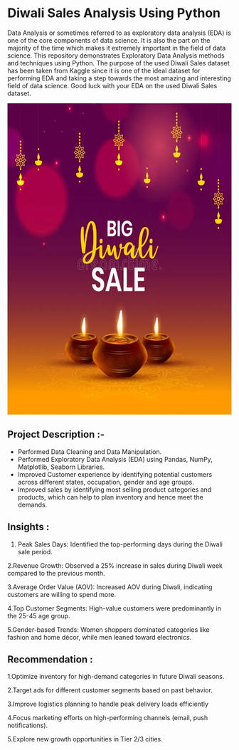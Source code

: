 

# Diwali Sales Analysis Using Python

Data Analysis or sometimes referred to as exploratory data analysis (EDA) is one of the core components of data science. It is also the part on the majority of the time which makes it extremely important in the field of data science. This repository demonstrates Exploratory Data Analysis methods and techniques using Python. The purpose of the used Diwali Sales dataset has been taken from Kaggle since it is one of the ideal dataset for performing EDA and taking a step towards the most amazing and interesting field of data science. Good luck with your EDA on the used Diwali Sales dataset.


<img src="diwali img.jpg" width=1000 height=700>


## Project Description :-
<ul>
<li>Performed Data Cleaning and Data Manipulation.
<li>Performed Exploratory Data Analysis (EDA) using Pandas, NumPy, Matplotlib, Seaborn Libraries.
<li>Improved Customer experience by identifying potential customers across different states, occupation, gender and age groups.
<li>Improved sales by identifying most selling product categories and products, which can help to plan inventory and hence meet the demands.
</ul>


## Insights :
1. Peak Sales Days: Identified the top-performing days during the Diwali sale period.
   
2.Revenue Growth: Observed a 25% increase in sales during Diwali week compared to the previous month.

3.Average Order Value (AOV): Increased AOV during Diwali, indicating customers are willing to spend more.

4.Top Customer Segments: High-value customers were predominantly in the 25-45 age group.

5.Gender-based Trends: Women shoppers dominated categories like fashion and home décor, while men leaned toward electronics.


## Recommendation :
1.Optimize inventory for high-demand categories in future Diwali seasons.

2.Target ads for different customer segments based on past behavior.

3.Improve logistics planning to handle peak delivery loads efficiently

4.Focus marketing efforts on high-performing channels (email, push notifications).

5.Explore new growth opportunities in Tier 2/3 cities.
